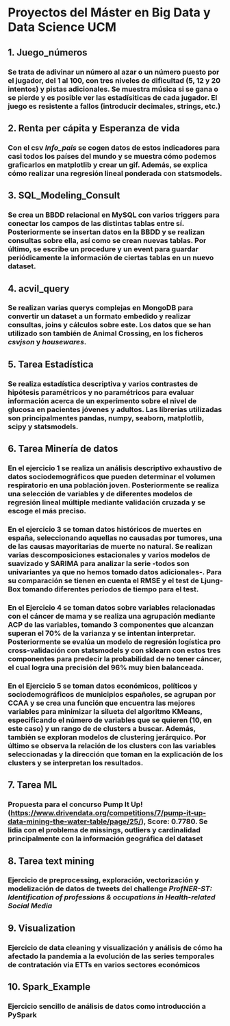 # Proyectos del Máster en Big Data y Data Science UCM

## 1. Juego_números

### Se trata de adivinar un número al azar o un número puesto por el jugador, del 1 al 100, con tres niveles de dificultad (5, 12 y 20 intentos) y pistas adicionales. Se muestra música si se gana o se pierde y es posible ver las estadísiticas de cada jugador. El juego es resistente a fallos (introducir decimales, strings, etc.)

## 2. Renta per cápita y Esperanza de vida

### Con el csv *Info_pais* se cogen datos de estos indicadores para casi todos los países del mundo y se muestra cómo podemos graficarlos en matplotlib y crear un gif. Además, se explica cómo realizar una regresión lineal ponderada con statsmodels.

## 3. SQL_Modeling_Consult

### Se crea un BBDD relacional en MySQL con varios triggers para conectar los campos de las distintas tablas entre sí. Posteriormente se insertan datos en la BBDD y se realizan consultas sobre ella, así como se crean nuevas tablas. Por último, se escribe un procedure y un event para guardar periódicamente la información de ciertas tablas en un nuevo dataset.

## 4. acvil_query

### Se realizan varias querys complejas en MongoDB para convertir un dataset a un formato embedido y realizar consultas, joins y cálculos sobre este. Los datos que se han utilizado son también de Animal Crossing, en los ficheros *csvjson* y *housewares*.

## 5. Tarea Estadística

### Se realiza estadística descriptiva y varios contrastes de hipótesis paramétricos y no paramétricos para evaluar información acerca de un experimento sobre el nivel de glucosa en pacientes jóvenes y adultos. Las librerías utilizadas son principalmentes pandas, numpy, seaborn, matplotlib, scipy y statsmodels.

## 6. Tarea Minería de datos

### En el ejercicio 1 se realiza un análisis descriptivo exhaustivo de datos sociodemográficos que pueden determinar el volumen respiratorio en una población joven. Posteriormente se realiza una selección de variables y de diferentes modelos de regresión lineal múltiple mediante validación cruzada y se escoge el más preciso.
### En el ejercicio 3 se toman datos históricos de muertes en españa, seleccionando aquellas no causadas por tumores, una de las causas mayoritarias de muerte no natural. Se realizan varias descomposiciones estacionales y varios modelos de suavizado y SARIMA para analizar la serie -todos son univariantes ya que no hemos tomado datos adicionales-. Para su comparación se tienen en cuenta el RMSE y el test de Ljung-Box tomando diferentes períodos de tiempo para el test.
### En el Ejercicio 4 se toman datos sobre variables relacionadas con el cáncer de mama y se realiza una agrupación mediante ACP de las variables, tomando 3 componentes que alcanzan superan el 70% de la varianza y se intentan interpretar. Posteriormente se evalúa un modelo de regresión logística pro cross-validación con statsmodels y con sklearn con estos tres componentes para predecir la probabilidad de no tener cáncer, el cual logra una precisión del 96% muy bien balanceada.
### En el Ejercicio 5 se toman datos económicos, políticos y sociodemográficos de municipios españoles, se agrupan por CCAA y se crea una función que encuentra las mejores variables para minimizar la silueta del algoritmo KMeans, especificando el número de variables que se quieren (10, en este caso) y un rango de de clusters a buscar. Además, también se exploran modelos de clustering jerárquico. Por último se observa la relación de los clusters con las variables seleccionadas y la dirección que toman en la explicación de los clusters y se interpretan los resultados.

## 7. Tarea ML

### Propuesta para el concurso Pump It Up! (https://www.drivendata.org/competitions/7/pump-it-up-data-mining-the-water-table/page/25/), Score: 0.7780. Se lidia con el problema de missings, outliers y cardinalidad principalmente con la información geográfica del dataset

## 8. Tarea text mining

### Ejercicio de preprocessing, exploración, vectorización y modelización de datos de tweets del challenge *ProfNER-ST: Identification of professions & occupations in Health-related Social Media*

## 9. Visualization

### Ejercicio de data cleaning y visualización y análisis de cómo ha afectado la pandemia a la evolución de las series temporales de contratación via ETTs en varios sectores económicos

## 10. Spark_Example

### Ejercicio sencillo de análisis de datos como introducción a PySpark
